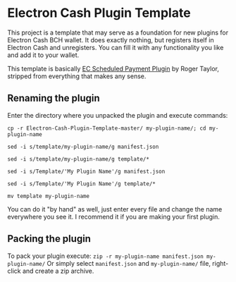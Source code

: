 # Electron Cash Plugin Template

This project is a template that may serve as a foundation for new plugins for Electron Cash BCH wallet. 
It does exactly nothing, but registers itself in Electron Cash and unregisters. You can fill it with any functionality you like
and add it to your wallet.

This template is basically [EC Scheduled Payment Plugin](https://github.com/rt121212121/electron_cash_scheduled_payments_plugin) 
by Roger Taylor, stripped from everything that makes any sense. 

## Renaming the plugin
Enter the directory where you unpacked the plugin and execute commands:

```cp -r Electron-Cash-Plugin-Template-master/ my-plugin-name/; cd my-plugin-name```

```sed -i s/template/my-plugin-name/g manifest.json```

```sed -i s/template/my-plugin-name/g template/*```

```sed -i s/Template/'My Plugin Name'/g manifest.json```

```sed -i s/Template/'My Plugin Name'/g template/*```

```mv template my-plugin-name```

You can do it "by hand" as well, just enter every file and change the name everywhere you see it. I recommend it if you are making your first plugin.

## Packing the plugin
To pack your plugin execute:
```zip -r my-plugin-name manifest.json my-plugin-name/```
Or simply select ```manifest.json``` and ```my-plugin-name/``` file, right-click and create a zip archive. 

